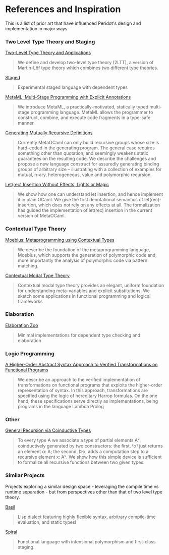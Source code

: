 # References and Inspiration

This is a list of prior art that have influenced Peridot's design and implementation in major ways.

### Two Level Type Theory and Staging

[Two-Level Type Theory and Applications](https://arxiv.org/pdf/1705.03307.pdf)
> We define and develop two-level type theory (2LTT), a version of Martin-Löf type theory which combines two different type theories.

[Staged](https://github.com/AndrasKovacs/staged)
> Experimental staged language with dependent types

[MetaML: Multi-Stage Programming with Explicit Annotations](https://citeseerx.ist.psu.edu/viewdoc/download?doi=10.1.1.53.422&rep=rep1&type=pdf)
> We introduce MetaML, a practically-motivated, statically typed multi-stage programming language. MetaML allows the programmer to construct, combine, and execute code fragments in a type-safe manner.

[Generating Mutually Recursive Definitions](https://www.cl.cam.ac.uk/~jdy22/papers/generating-mutually-recursive-definitions.pdf)
> Currently MetaOCaml can only build recursive groups whose size is hard-coded in the generating program. The general case requires something other than quotation, and seemingly weakens static guarantees on the resulting code. We describe the challenges and propose a new language construct for assuredly generating binding groups of arbitrary size – illustrating with a collection of examples for mutual, n-ary, heterogeneous, value and polymorphic recursion.

[Let(rec) Insertion Without Effects, Lights or Magic](https://arxiv.org/pdf/2201.00495.pdf)
> We show how one can understand let insertion, and hence implement it in plain OCaml. We give the first denotational semantics of let(rec)-insertion, which does not rely on any effects at all. The formalization has guided the implementation of let(rec) insertion in the current version of MetaOCaml.

### Contextual Type Theory

[Moebius: Metaprogramming using Contextual Types](https://arxiv.org/abs/2111.08099)
> We describe the foundation of the metaprogramming language, Moebius, which supports the generation of polymorphic code and, more importantly the analysis of polymorphic code via pattern matching.

[Contextual Modal Type Theory](https://www.cs.cmu.edu/~fp/papers/tocl07.pdf)
> Contextual modal type theory provides an elegant, uniform foundation for understanding meta-variables and explicit substitutions. We sketch some applications in functional programming and logical frameworks

### Elaboration

[Elaboration Zoo](https://github.com/AndrasKovacs/elaboration-zoo)
> Minimal implementations for dependent type checking and elaboration

### Logic Programming

[A Higher-Order Abstract Syntax Approach to Verified Transformations on Functional Programs](https://arxiv.org/pdf/1509.03705.pdf)
> We describe an approach to the verified implementation of transformations on functional programs that exploits the higher-order representation of syntax. In this approach, transformations are specified using the logic of hereditary Harrop formulas. On the one hand, these specifications serve directly as implementations, being programs in the language Lambda Prolog

### Other

[General Recursion via Coinductive Types](https://arxiv.org/pdf/cs/0505037.pdf)
> To every type A we associate a type of partial elements Aᵛ, coinductively generated by two constructors: the first, ⸢α⸣ just returns an element α: A; the second, ▷x, adds a computation step to a recursive element x: Aᵛ. We show how this simple device is sufficient to formalize all recursive functions between two given types.

### Similar Projects
Projects exploring a similar design space - leveraging the compile time vs runtime separation - but from perspectives other than that of two level type theory.

[Basil](https://github.com/basilTeam/basil)
> Lisp dialect featuring highly flexible syntax, arbitrary compile-time evaluation, and static types!

[Spiral](https://github.com/mrakgr/The-Spiral-Language)
> Functional language with intensional polymorphism and first-class staging.

